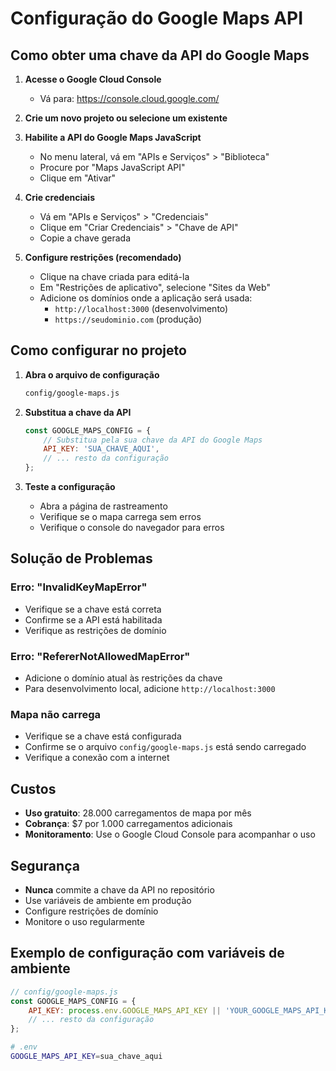 # Configuração do Google Maps API

## Como obter uma chave da API do Google Maps

1. **Acesse o Google Cloud Console**
   - Vá para: https://console.cloud.google.com/

2. **Crie um novo projeto ou selecione um existente**

3. **Habilite a API do Google Maps JavaScript**
   - No menu lateral, vá em "APIs e Serviços" > "Biblioteca"
   - Procure por "Maps JavaScript API"
   - Clique em "Ativar"

4. **Crie credenciais**
   - Vá em "APIs e Serviços" > "Credenciais"
   - Clique em "Criar Credenciais" > "Chave de API"
   - Copie a chave gerada

5. **Configure restrições (recomendado)**
   - Clique na chave criada para editá-la
   - Em "Restrições de aplicativo", selecione "Sites da Web"
   - Adicione os domínios onde a aplicação será usada:
     - `http://localhost:3000` (desenvolvimento)
     - `https://seudominio.com` (produção)

## Como configurar no projeto

1. **Abra o arquivo de configuração**
   ```bash
   config/google-maps.js
   ```

2. **Substitua a chave da API**
   ```javascript
   const GOOGLE_MAPS_CONFIG = {
       // Substitua pela sua chave da API do Google Maps
       API_KEY: 'SUA_CHAVE_AQUI',
       // ... resto da configuração
   };
   ```

3. **Teste a configuração**
   - Abra a página de rastreamento
   - Verifique se o mapa carrega sem erros
   - Verifique o console do navegador para erros

## Solução de Problemas

### Erro: "InvalidKeyMapError"
- Verifique se a chave está correta
- Confirme se a API está habilitada
- Verifique as restrições de domínio

### Erro: "RefererNotAllowedMapError"
- Adicione o domínio atual às restrições da chave
- Para desenvolvimento local, adicione `http://localhost:3000`

### Mapa não carrega
- Verifique se a chave está configurada
- Confirme se o arquivo `config/google-maps.js` está sendo carregado
- Verifique a conexão com a internet

## Custos

- **Uso gratuito**: 28.000 carregamentos de mapa por mês
- **Cobrança**: $7 por 1.000 carregamentos adicionais
- **Monitoramento**: Use o Google Cloud Console para acompanhar o uso

## Segurança

- **Nunca** commite a chave da API no repositório
- Use variáveis de ambiente em produção
- Configure restrições de domínio
- Monitore o uso regularmente

## Exemplo de configuração com variáveis de ambiente

```javascript
// config/google-maps.js
const GOOGLE_MAPS_CONFIG = {
    API_KEY: process.env.GOOGLE_MAPS_API_KEY || 'YOUR_GOOGLE_MAPS_API_KEY',
    // ... resto da configuração
};
```

```bash
# .env
GOOGLE_MAPS_API_KEY=sua_chave_aqui
```
